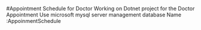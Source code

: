 #Appointment Schedule for Doctor
Working on Dotnet project for the Doctor Appointment
Use microsoft mysql server management database Name :AppoinmentSchedule

